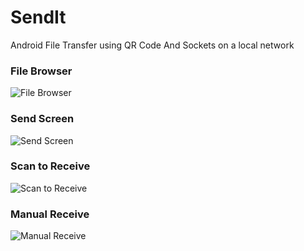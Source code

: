 # SendIt
Android File Transfer using QR Code And Sockets on a local network

### File Browser
![File Browser](http://i.imgur.com/u2VgCme.jpg)
### Send Screen
![Send Screen](http://i.imgur.com/1mwZkdr.jpg)
### Scan to Receive
![Scan to Receive](http://i.imgur.com/aJCc0B8.jpg)
### Manual Receive
![Manual Receive](http://i.imgur.com/KNANrSj.jpg)